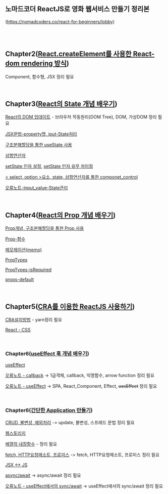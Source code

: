   ## 노마드코더 ReactJS로 영화 웹서비스 만들기 정리본
(https://nomadcoders.co/react-for-beginners/lobby)

<br/>
<br/>


## Chapter2([React.createElement를 사용한 React-dom rendering 방식](https://github.com/gyungsubLee/nomard_ReactJS_basic/issues/1))

Component, 함수형, JSX 정리 필요

<br/>

## Chapter3([React의 State 개념 배우기](https://github.com/gyungsubLee/nomard_ReactJS_basic/issues/2))

[React의 DOM 업데이트](https://github.com/gyungsubLee/nomard_ReactJS_basic/issues/2#issuecomment-1127236131) - 브라우저 작동원리(DOM Tree), DOM, 가상DOM 정리 필요

[JSX문법-property명, iput-State처리](https://github.com/gyungsubLee/nomard_ReactJS_basic/issues/2#issuecomment-1128396367)

[구조분해할당을 통한 useState 사용](https://github.com/gyungsubLee/nomard_ReactJS_basic/issues/2#issuecomment-1127251571)

[삼항연산자](https://github.com/gyungsubLee/nomard_ReactJS_basic/issues/2#issuecomment-1128471304)

[setState 인자 설정](https://github.com/gyungsubLee/nomard_ReactJS_basic/issues/2#issuecomment-1128482191), [setState 인자 유무 차이점](https://github.com/gyungsubLee/nomard_ReactJS_basic/issues/2#issuecomment-1127323199)

[< select, option >요소, state, 삼항연산자를 통한 componet_control](https://github.com/gyungsubLee/nomard_ReactJS_basic/issues/2#issuecomment-1128532108)

[오류노트-input_value-State관리](https://github.com/gyungsubLee/nomard_ReactJS_basic/issues/2#issuecomment-1128440625)



<br/>

## Chapter4([React의 Prop 개념 배우기](https://github.com/gyungsubLee/nomard_ReactJS_basic/issues/3))

[Prop개념, 구조분해할당을 통한 Prop 사용](https://github.com/gyungsubLee/nomard_ReactJS_basic/issues/3#issuecomment-1128692390)

[Prop-함수](https://github.com/gyungsubLee/nomard_ReactJS_basic/issues/3#issuecomment-1128692390)

[메모제이션(memo)](https://github.com/gyungsubLee/nomard_ReactJS_basic/issues/3#issuecomment-1128778769)

[PropTypes](https://github.com/gyungsubLee/nomard_ReactJS_basic/issues/3#issuecomment-1128815476)

[PropTypes-isRequired](https://github.com/gyungsubLee/nomard_ReactJS_basic/issues/3#issuecomment-1128834587)

[props-default](https://github.com/gyungsubLee/nomard_ReactJS_basic/issues/3#issuecomment-1128838196)

<br/>

## Chapter5([CRA를 이용한 ReactJS 사용하기](https://github.com/gyungsubLee/nomard_ReactJS_basic/issues/4))

[CRA설치방법](https://github.com/gyungsubLee/nomard_ReactJS_basic/issues/4#issuecomment-1128882532) - yarn정리 필요

[React - CSS ](https://github.com/gyungsubLee/nomard_ReactJS_basic/issues/4#issuecomment-1128985824)



<br/>


### Chapter6([useEffect 훅 개념 배우기](https://github.com/gyungsubLee/nomard_ReactJS_basic/issues/5))

  [useEffect](https://github.com/gyungsubLee/nomard_ReactJS_basic/issues/5#issuecomment-1129710634)

  [ 오류노트 - callback](https://github.com/gyungsubLee/nomard_ReactJS_basic/issues/5#issuecomment-1129519000)
  ->  1급객체, callback, 익명함수, arrow function 정리 필요

  [오류노트 - useEffect](https://github.com/gyungsubLee/nomard_ReactJS_basic/issues/5#issuecomment-1131042191) 
  ->  SPA, React_Component, Effect, ~~useEffect~~ 정리 필요 

<br/>

### Chapter6([간단한 Application 만들기](https://github.com/gyungsubLee/nomard_ReactJS_basic/issues/6))

  [CRUD, 불변성, 예외처리](https://github.com/gyungsubLee/nomard_ReactJS_basic/issues/6#issuecomment-1131268396)
  -> update, 불변성, 스프레드 문법 정리 필요

  [웹스토리지](https://github.com/gyungsubLee/nomard_ReactJS_basic/issues/6#issuecomment-1131355647)

  [배열의 내장함수](https://github.com/gyungsubLee/nomard_ReactJS_basic/issues/6#issuecomment-1131409429) - 정리 필요

  [fetch, HTTP요청메소트, 프로미스]() 
  -> fetch, HTTP요청메소트, 프로미스 정리 필요

  [JSX <-> JS](https://github.com/gyungsubLee/nomard_ReactJS_basic/issues/6#issuecomment-1131585181)

  [async/await](https://github.com/gyungsubLee/nomard_ReactJS_basic/issues/6#issuecomment-1131846111)
  -> async/await 정리 필요

  [오류노트 - useEffect에서의 sync/await](https://github.com/gyungsubLee/nomard_ReactJS_basic/issues/6#issuecomment-1131851167)
  -> useEffect에서의 sync/await 정리 필요